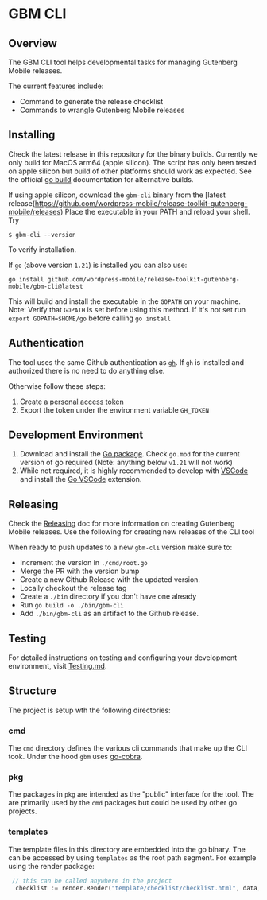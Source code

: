 # GBM CLI

## Overview
The GBM CLI tool helps developmental tasks for managing Gutenberg Mobile releases.

The current features include:
- Command to generate the release checklist
- Commands to wrangle Gutenberg Mobile releases

## Installing
Check the latest release in this repository for the binary builds. Currently we only build for MacOS arm64 (apple silicon). The script has only been tested on apple silicon but build of other platforms should work as expected. See the official [go build](https://go.dev/ref/mod#go-install) documentation for alternative builds.

If using apple silicon, download the `gbm-cli` binary from the [latest release(https://github.com/wordpress-mobile/release-toolkit-gutenberg-mobile/releases)
Place the executable in your PATH and reload your shell. Try

```
$ gbm-cli --version
```

To verify installation.

If `go` (above version `1.21`) is installed you can also use:

```
go install github.com/wordpress-mobile/release-toolkit-gutenberg-mobile/gbm-cli@latest
```

This will build and install the executable in the `GOPATH` on your machine.
Note: Verify that `GOPATH` is set before using this method. If it's not set run `export GOPATH=$HOME/go` before calling `go install`

## Authentication

The tool uses the same Github authentication as [`gh`](https://cli.github.com/). If `gh` is installed and authorized there is no need to do anything else.

Otherwise follow these steps:

1. Create a [personal access token](https://github.blog/2013-05-16-personal-api-tokens/)
2. Export the token under the environment variable `GH_TOKEN`

## Development Environment
1. Download and install the [Go package](https://go.dev/doc/install). Check `go.mod` for the current version of go required (Note: anything below `v1.21` will not work)
2. While not required, it is highly recommended to develop with [VSCode](https://code.visualstudio.com/) and install the [Go VSCode](https://marketplace.visualstudio.com/items?itemName=golang.go) extension.

## Releasing

Check the [Releasing](../Releasing.md) doc for more information on creating Gutenberg Mobile releases. Use the following for creating new releases of the CLI tool

When ready to push updates to a new `gbm-cli` version make sure to:
- Increment the version in `./cmd/root.go`
- Merge the PR with the version bump
- Create a new Github Release with the updated version.
- Locally checkout the release tag
- Create a `./bin` directory if you don't have one already
- Run `go build -o ./bin/gbm-cli`
- Add `./bin/gbm-cli` as an artifact to the Github release.

## Testing
For detailed instructions on testing and configuring your development environment, visit [Testing.md](https://github.com/wordpress-mobile/release-toolkit-gutenberg-mobile/blob/cli/update-checklist/cli/Testing.md).


## Structure
The project is setup wth the following directories:


### cmd
The `cmd` directory defines the various cli commands that make up the CLI took. Under the hood `gbm` uses [go-cobra](https://github.com/spf13/cobra/tree/main).

### pkg
The packages in `pkg` are intended as the "public" interface for the tool. The are primarily used by the `cmd` packages but could be used by other go projects.

### templates
The template files in this directory are embedded into the go binary. The can be accessed by using `templates` as the root path segment.
For example using the render package:

```go
 // this can be called anywhere in the project
  checklist := render.Render("template/checklist/checklist.html", data, funcs)
 ```
